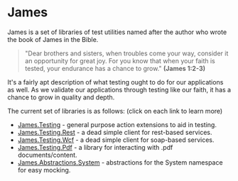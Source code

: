 James
=====
James is a set of libraries of test utilities named after the author who wrote the book of James in the Bible.

>"Dear brothers and sisters, when troubles come your way, consider it an opportunity for great joy. For you know that when your faith is tested, your endurance has a chance to grow."
>**(James 1:2-3)**

It's a fairly apt description of what testing ought to do for our applications as well.  As we validate our applications through testing like our faith, it has a chance to grow in quality and depth.

The current set of libraries is as follows:  (click on each link to learn more)

* [James.Testing](https://github.com/toddmeinershagen/James.Testing/wiki/James.Testing) - general purpose action extensions to aid in testing.
* [James.Testing.Rest](https://github.com/toddmeinershagen/James.Testing/wiki/James.Testing.Rest) - a dead simple client for rest-based services.
* [James.Testing.Wcf](https://github.com/toddmeinershagen/James.Testing/wiki/James.Testing.Wcf) - a dead simple client for soap-based services.
* [James.Testing.Pdf](https://github.com/toddmeinershagen/James.Testing/wiki/James.Testing.Pdf) - a library for interacting with .pdf documents/content.
* [James.Abstractions.System](https://github.com/toddmeinershagen/James.Testing/wiki/James.Abstractions.System) - abstractions for the System namespace for easy mocking.

